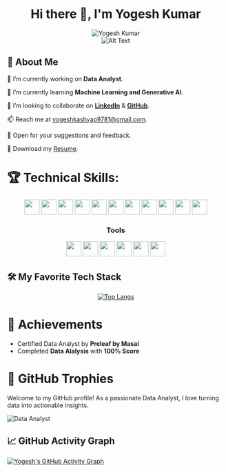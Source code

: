 

<div align="center">
  <h1>Hi there 👋, I'm Yogesh Kumar</h1>
</div>


<div align="center">
  <img src="https://readme-typing-svg.demolab.com/?lines=A+passionate+Data+Analyst+from+India;&font=Fira%20Code&center=true&width=400&height=45&color=%2337bcf7&vCenter=true&size=18&pause=1000" alt="Yogesh Kumar" />
</div>

<div align="center">
  <img src="https://camo.githubusercontent.com/7de37139d0b4c1ce40865e799b446c0e963a3dd8fb68d239707237c40604fa3d/68747470733a2f2f63646e2e6472696262626c652e636f6d2f75736572732f3733303730332f73637265656e73686f74732f363538313234332f6176656e746f2e676966" alt="Alt Text" />
</div>

## 🚀 About Me

🔭 I’m currently working on **Data Analyst**.

🌱 I’m currently learning **Machine Learning and Generative AI**.

👯 I’m looking to collaborate on **[LinkedIn](https://www.linkedin.com/in/yogesh-kumar-9618a21b5/)** & **[GitHub](https://github.com/yogeshk1234)**.

📫 Reach me at [yogeshkashyap9781@gmail.com](mailto:yogeshkashyap9781@gmail.com).

💬 Open for your suggestions and feedback.

📄 Download my [Resume](https://drive.google.com/drive/u/1/folders/10HbBs8SXX52DNi6bYWqmtTduHLkTd9xU).


# 🏆 Technical Skills:

###
<div align="center">

<img src="https://img.shields.io/badge/-Python-3776AB?style=flat-square&logo=python&logoColor=white" height="35">
<img src="https://img.shields.io/badge/-Numpy-E34F26?style=flat-square&logo=Numpy&logoColor=white" height="35">
<img src="https://img.shields.io/badge/-Pandas-150458?style=flat-square&logo=pandas" height="35">
<img src="https://img.shields.io/badge/-Matplotlib-007ACC?style=flat-square&logo=matplotlib" height="35">
<img src="https://img.shields.io/badge/-Seaborn-3776AB?style=flat-square&logo=seaborn" height="35">

<img src="https://img.shields.io/badge/-MySQL-4479A1?style=flat-square&logo=mysql&logoColor=white" height="35">
<img src="https://img.shields.io/badge/-Power_BI-F2C811?style=flat-square&logo=power-bi&logoColor=black" height="35">
<img src="https://img.shields.io/badge/-Excel-217346?style=flat-square&logo=microsoft-excel&logoColor=white" height="35">
<img src="https://img.shields.io/badge/-GitHub-181717?style=flat-square&logo=github" height="35">
<img src="https://img.shields.io/badge/-BeautifulSoup-3776AB?style=flat-square&logo=beautifulsoup&logoColor=white" height="35">
<img src="https://img.shields.io/badge/-Selenium-43B02A?style=flat-square&logo=selenium&logoColor=white" height="35">

### Tools

<img src="https://img.shields.io/badge/-Jupyter_Notebook-F37626?style=flat-square&logo=jupyter&logoColor=white" height="35">
<img src="https://img.shields.io/badge/-Google_Colab-F9AB00?style=flat-square&logo=google-colab&logoColor=white" height="35">
<img src="https://img.shields.io/badge/-Google_Drive-4285F4?style=flat-square&logo=google-drive&logoColor=white" height="35">
<img src="https://img.shields.io/badge/-GitHub-181717?style=flat-square&logo=github" height="35">
<img src="https://img.shields.io/badge/-PyCharm-000000?style=flat-square&logo=pycharm&logoColor=white" height="35">
<img src="https://img.shields.io/badge/-Slack-4A154B?style=flat-square&logo=slack" height="35">

</div>

## 🛠️ My Favorite Tech Stack

<div align="center">
  
  [![Top Langs](https://github-readme-stats.vercel.app/api/top-langs/?username=yogeshk1234&theme=react&border_radius=4.6&show_icons=true&count_private=true&hide_border=true&layout=compact&langs_count=6)](https://github.com/anuraghazra/github-readme-stats)

</div>


# 🌟 Achievements
- Certified Data Analyst by **Preleaf by Masai**
- Completed **Data Alalysis** with **100% Score**

# 🏅 GitHub Trophies


Welcome to my GitHub profile! As a passionate Data Analyst, I love turning data into actionable insights.

![Data Analyst](https://camo.githubusercontent.com/f841ccd243e6befc025009bf0d147217661e55ad48c1c34ddef4ac5e5828047a/68747470733a2f2f6769746875622d70726f66696c652d74726f7068792e76657263656c2e6170702f3f757365726e616d653d6861727368616c6b616c6530393131267468656d653d7261646963616c266e6f2d6672616d653d74727565266e6f2d62673d66616c7365266d617267696e2d773d34)





## 📈 GitHub Activity Graph

[![Yogesh's GitHub Activity Graph](https://github-readme-activity-graph.vercel.app/graph?username=yogeshk1234&bg_color=ffffff&color=708090&line=24292e&point=24292e&area=true&hide_border=true)](https://github.com/Ashutosh00710/github-readme-activity-graph)




<!--
**yogeshk1234/yogeshk1234** is a ✨ _special_ ✨ repository because its `README.md` (this file) appears on your GitHub profile.

Here are some ideas to get you started:

- 🔭 I’m currently working on ...
- 🌱 I’m currently learning ...
- 👯 I’m looking to collaborate on ...
- 🤔 I’m looking for help with ...
- 💬 Ask me about ...
- 📫 How to reach me: ...
- 😄 Pronouns: ...
- ⚡ Fun fact: ...
-->
